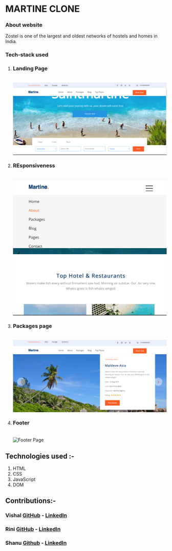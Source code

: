 # MARTINE CLONE
<h3>About website</h3>
Zostel is one of the largest and oldest networks of hostels and homes in India.<br>
<h3>Tech-stack used</h3>
<p align="center">
<ol >
<li>
 <h3>Landing Page</h3><br>
<img  align="center" src="imgs/Home.png" alt="Landing Page" >
</li>
<li>
<h3>REsponsiveness</h3><br>
<img  align="center" src="imgs/Responsive.png" alt="Responsive" >
</li>
<li>
<h3>Packages page</h3><br>
<img  align="center" src="imgs/Packages.png" alt="Packages Page" >
</li>
<li>
<h3>Footer</h3><br>
<img  align="center" src="imgs/Footer.jpg" alt="Footer Page" >
</li>
</p>
</ol>

## Technologies used :-
1) HTML
2) CSS
3) JavaScript
4) DOM



## Contributions:-

### Vishal  [GitHub](https://github.com/VishalChauhan562) - [LinkedIn](https://www.linkedin.com/in/vishal-chauhan-71787586/)

### Rini  [GitHub](https://github.com/rini001) - [LinkedIn](https://www.linkedin.com/in/renaissance-june001)

### Shanu [Github](https://github.com/Shanu30) - [LinkedIn](https://www.linkedin.com/in/kumar-shanu-a73636140)


